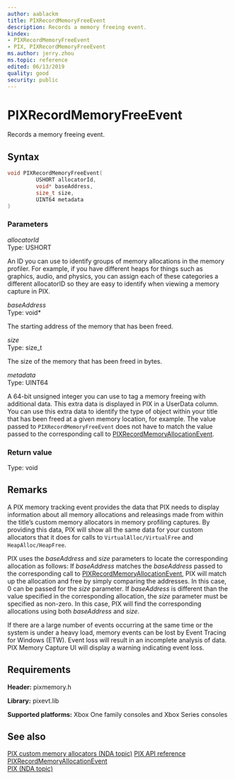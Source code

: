 ```yaml
---
author: aablackm
title: PIXRecordMemoryFreeEvent
description: Records a memory freeing event.
kindex:
- PIXRecordMemoryFreeEvent
- PIX, PIXRecordMemoryFreeEvent
ms.author: jerry.zhou
ms.topic: reference
edited: 06/13/2019
quality: good
security: public
---
```


# PIXRecordMemoryFreeEvent  
  
Records a memory freeing event. 
  

## Syntax  
  
```cpp
void PIXRecordMemoryFreeEvent(  
         USHORT allocatorId,  
         void* baseAddress,  
         size_t size,  
         UINT64 metadata  
)  
```  

### Parameters  
  
*allocatorId* &nbsp;&nbsp;  
Type: USHORT  

An ID you can use to identify groups of memory allocations in the memory profiler. For example, if you have different heaps for things such as graphics, audio, and physics, you can assign each of these categories a different allocatorID so they are easy to identify when viewing a memory capture in PIX.  

*baseAddress* &nbsp;&nbsp;  
Type: void*  

The starting address of the memory that has been freed.  

*size* &nbsp;&nbsp;  
Type: size_t  

The size of the memory that has been freed in bytes.   
  
*metadata* &nbsp;&nbsp;  
Type: UINT64  

A 64-bit unsigned integer you can use to tag a memory freeing with additional data. This extra data is displayed in PIX in a UserData column. You can use this extra data to identify the type of object within your title that has been freed at a given memory location, for example. The value passed to `PIXRecordMemoryFreeEvent` does not have to match the value passed to the corresponding call to [PIXRecordMemoryAllocationEvent](pixrecordmemoryallocationevent.md).  

### Return value
  
Type: void

## Remarks
  
A PIX memory tracking event provides the data that PIX needs to display information about all memory allocations and releasings made from within the title’s custom memory allocators in memory profiling captures. By providing this data, PIX will show all the same data for your custom allocators that it does for calls to `VirtualAlloc/VirtualFree` and `HeapAlloc/HeapFree`.
  
PIX uses the *baseAddress* and *size* parameters to locate the corresponding allocation as follows: If *baseAddress* matches the *baseAddress* passed to the corresponding call to [PIXRecordMemoryAllocationEvent](pixrecordmemoryallocationevent.md), PIX will match up the allocation and free by simply comparing the addresses. In this case, 0 can be passed for the *size* parameter. 
If *baseAddress* is different than the value specified in the corresponding allocation, the *size* parameter must be specified as non-zero. In this case, PIX will find the corresponding allocations using both *baseAddress* and *size*.  
  
If there are a large number of events occurring at the same time or the system is under a heavy load, memory events can be lost by Event Tracing for Windows (ETW). Event loss will result in an incomplete analysis of data. PIX Memory Capture UI will display a warning indicating event loss.
  
  
## Requirements  
  
**Header:** pixmemory.h

**Library:** pixevt.lib
  
**Supported platforms:** Xbox One family consoles and Xbox Series consoles  
  

## See also  
  
[PIX custom memory allocators (NDA topic)](../../../../tools-console/xbox-tools-and-apis/pix/pix-custom-memory-allocators.md)
[PIX API reference](../pix3_members.md)  
[PIXRecordMemoryAllocationEvent](pixrecordmemoryallocationevent.md)  
[PIX (NDA topic)](../../../../tools-console/xbox-tools-and-apis/pix/pix.md)  